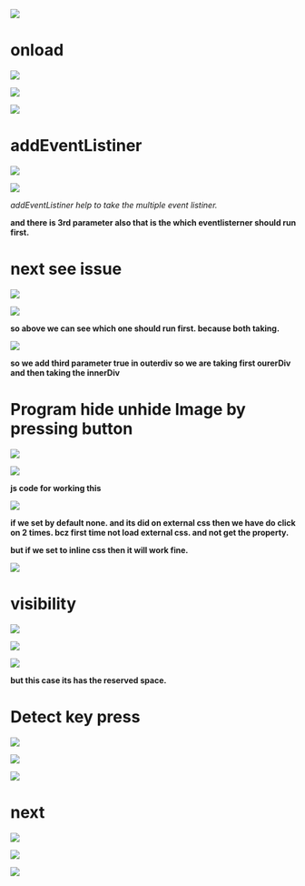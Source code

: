 
![](https://i.imgur.com/qjaX6zL.png)

# onload

![](https://i.imgur.com/0eSkIjZ.png)


![](https://i.imgur.com/lLyKyU3.png)


![](https://i.imgur.com/Lvrzgv4.png)





# addEventListiner

![](https://i.imgur.com/T4y7XgT.png)




![](https://i.imgur.com/9klWnQU.png)



*addEventListiner help to take the multiple event listiner.*

**and there is 3rd parameter also that is the which eventlisterner should run first.**

# next see issue
![](https://i.imgur.com/oKdB3wo.png)


![](https://i.imgur.com/Lve3CeC.png)


**so above we can see which one should run first. because both taking.**



![](https://i.imgur.com/L27oPxW.png)


**so we add third parameter true in outerdiv so we are taking first ourerDiv and then taking the innerDiv**


# Program hide unhide Image by pressing button


![](https://i.imgur.com/kvca4EP.png)


![](https://i.imgur.com/6ZlCGUm.png)



**js code for working this**


![](https://i.imgur.com/JNh0xSP.png)





**if we set by default none. and its did on external css then we have do click on 2 times. bcz first time not load external css. and not get the property.**

**but if we set to inline css then it will work fine.**

![](https://i.imgur.com/1HizSIi.png)




# visibility
![](https://i.imgur.com/5a0E7x0.png)

![](https://i.imgur.com/X5jwx89.png)


![](https://i.imgur.com/ZhC7WbE.png)


**but this case its has the reserved space.**




# Detect key press


![](https://i.imgur.com/34J7AgH.png)


![](https://i.imgur.com/h07pFtn.png)


![](https://i.imgur.com/bYZno7f.png)






# next

![](https://i.imgur.com/0KIJRtg.png)


![](https://i.imgur.com/03nVJhO.png)


![](https://i.imgur.com/0p7fV2g.png)




